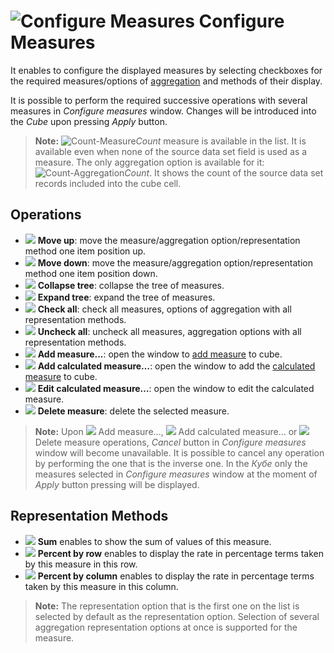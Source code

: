 # ![Configure Measures](../../images/icons/cube/cases/case-tune_default.svg) Configure Measures

It enables to configure the displayed measures by selecting checkboxes for the required measures/options of [aggregation](../../processors/func/aggregation-functions.md) and methods of their display.

It is possible to perform the required successive operations with several measures in *Configure measures* window. Changes will be introduced into the *Cube* upon pressing *Apply* button.

> **Note:** ![Count-Measure](../../images/icons/data-types/none_default.svg)*Count* measure is available in the list. It is available even when none of the source data set field is used as a measure. The only aggregation option is available for it: ![Count-Aggregation](../../images/icons/aggregations/factor-count_default.svg)*Count*. It shows the count of the source data set records included into the cube cell.

## Operations

* ![](../../images/icons/toolbar-controls/moveup_default.svg) **Move up**: move the measure/aggregation option/representation method one item position up.
* ![](../../images/icons/toolbar-controls/movedown_default.svg) **Move down**: move the measure/aggregation option/representation method one item position down.
* ![](../../images/icons/toolbar-controls/collapce-all_default.svg) **Collapse tree**: collapse the tree of measures.
* ![](../../images/icons/toolbar-controls/open-all_default.svg) **Expand tree**: expand the tree of measures.
* ![](../../images/icons/toolbar-controls/check-all_default.svg) **Check all**: check all measures, options of aggregation with all representation methods.
* ![](../../images/icons/toolbar-controls/uncheck-all_default.svg) **Uncheck all**: uncheck all measures, aggregation options with all representation methods.
* ![](../../images/icons/toolbar-controls_18x18/toolbar-controls_18x18_plus_default.svg) **Add measure...**: open the window to [add measure](./addfact.md) to cube.
* ![](../../images/icons/cube/cases/case-calc_default.svg) **Add calculated measure…**: open the window to add the [calculated measure](./addcalculatingfact.md) to cube.
* ![](../../images/icons/toolbar-controls/edit_default.svg) **Edit calculated measure…**: open the window to edit the calculated measure.
* ![](../../images/icons/toolbar-controls/delete_default.svg) **Delete measure**: delete the selected measure.

> **Note:** Upon ![](../../images/icons/toolbar-controls_18x18/toolbar-controls_18x18_plus_default.svg) Add measure..., ![](../../images/icons/cube/cases/case-calc_default.svg) Add calculated measure… or ![](../../images/icons/toolbar-controls/delete_default.svg) Delete measure operations, *Cancel* button in *Configure measures* window will become unavailable. It is possible to cancel any operation by performing the one that is the inverse one. In the  *Кубе* only the measures selected in *Configure measures* window at the moment of *Apply* button pressing will be displayed.

## Representation Methods

* ![](../../images/icons/aggregations/factor-sum_default.svg) **Sum** enables to show the sum of values of this measure.
* ![](../../images/icons/cube/aggregation/row-percent_default.svg) **Percent by row** enables to display the rate in percentage terms taken by this measure in this row.
* ![](../../images/icons/cube/aggregation/col-percent_default.svg) **Percent by column** enables to display the rate in percentage terms taken by this measure in this column.

> **Note:** The representation option that is the first one on the list is selected by default as the representation option. Selection of several aggregation representation options at once is supported for the measure.
